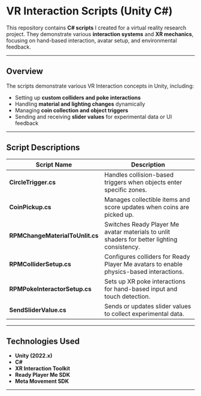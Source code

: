 # VR Interaction Scripts (Unity C#)

This repository contains **C# scripts** I created for a virtual reality research project.
They demonstrate various **interaction systems** and **XR mechanics**, focusing on hand-based interaction, avatar setup, and environmental feedback.

---

## Overview

The scripts demonstrate various VR Interaction concepts in Unity, including:
- Setting up **custom colliders and poke interactions**
- Handling **material and lighting changes** dynamically
- Managing **coin collection and object triggers**
- Sending and receiving **slider values** for experimental data or UI feedback

---

## Script Descriptions

| Script Name | Description |
|--------------|-------------|
| **CircleTrigger.cs** | Handles collision-based triggers when objects enter specific zones. |
| **CoinPickup.cs** | Manages collectible items and score updates when coins are picked up. |
| **RPMChangeMaterialToUnlit.cs** | Switches Ready Player Me avatar materials to unlit shaders for better lighting consistency. |
| **RPMColliderSetup.cs** | Configures colliders for Ready Player Me avatars to enable physics-based interactions. |
| **RPMPokeInteractorSetup.cs** | Sets up XR poke interactions for hand-based input and touch detection. |
| **SendSliderValue.cs** | Sends or updates slider values to collect experimental data.|

---

## Technologies Used
- **Unity (2022.x)**
- **C#**
- **XR Interaction Toolkit**
- **Ready Player Me SDK**
- **Meta Movement SDK**

---
